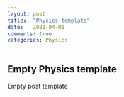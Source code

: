 ```yaml
---
layout: post
title:  "Physics template"
date:   2021-04-01
comments: true
categories: Physics
---
```


## Empty Physics template

Empty post template